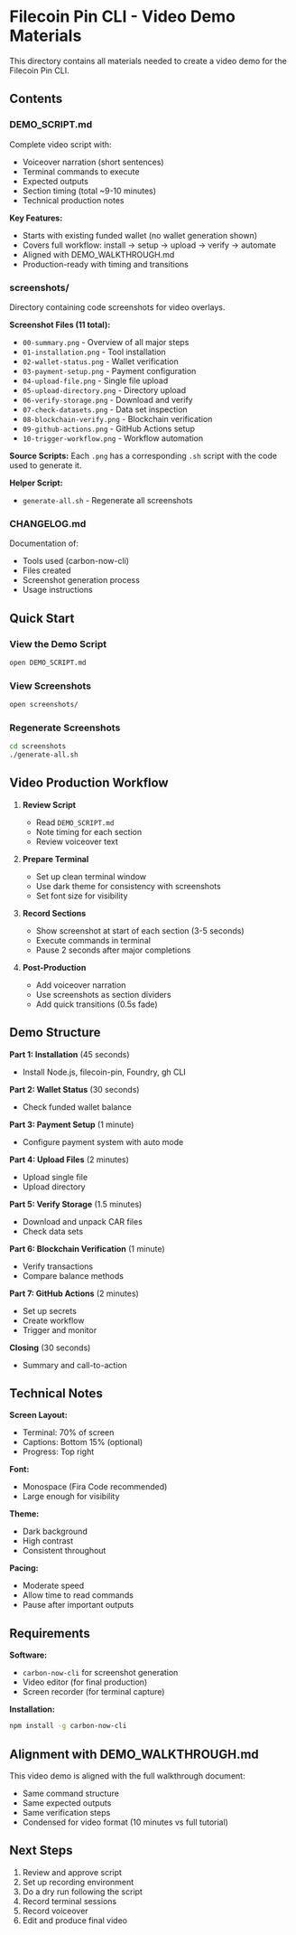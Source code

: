 # Filecoin Pin CLI - Video Demo Materials

This directory contains all materials needed to create a video demo for the Filecoin Pin CLI.

## Contents

### DEMO_SCRIPT.md
Complete video script with:
- Voiceover narration (short sentences)
- Terminal commands to execute
- Expected outputs
- Section timing (total ~9-10 minutes)
- Technical production notes

**Key Features:**
- Starts with existing funded wallet (no wallet generation shown)
- Covers full workflow: install → setup → upload → verify → automate
- Aligned with DEMO_WALKTHROUGH.md
- Production-ready with timing and transitions

### screenshots/
Directory containing code screenshots for video overlays.

**Screenshot Files (11 total):**
- `00-summary.png` - Overview of all major steps
- `01-installation.png` - Tool installation
- `02-wallet-status.png` - Wallet verification
- `03-payment-setup.png` - Payment configuration
- `04-upload-file.png` - Single file upload
- `05-upload-directory.png` - Directory upload
- `06-verify-storage.png` - Download and verify
- `07-check-datasets.png` - Data set inspection
- `08-blockchain-verify.png` - Blockchain verification
- `09-github-actions.png` - GitHub Actions setup
- `10-trigger-workflow.png` - Workflow automation

**Source Scripts:**
Each `.png` has a corresponding `.sh` script with the code used to generate it.

**Helper Script:**
- `generate-all.sh` - Regenerate all screenshots

### CHANGELOG.md
Documentation of:
- Tools used (carbon-now-cli)
- Files created
- Screenshot generation process
- Usage instructions

## Quick Start

### View the Demo Script
```bash
open DEMO_SCRIPT.md
```

### View Screenshots
```bash
open screenshots/
```

### Regenerate Screenshots
```bash
cd screenshots
./generate-all.sh
```

## Video Production Workflow

1. **Review Script**
   - Read `DEMO_SCRIPT.md`
   - Note timing for each section
   - Review voiceover text

2. **Prepare Terminal**
   - Set up clean terminal window
   - Use dark theme for consistency with screenshots
   - Set font size for visibility

3. **Record Sections**
   - Show screenshot at start of each section (3-5 seconds)
   - Execute commands in terminal
   - Pause 2 seconds after major completions

4. **Post-Production**
   - Add voiceover narration
   - Use screenshots as section dividers
   - Add quick transitions (0.5s fade)

## Demo Structure

**Part 1: Installation** (45 seconds)
- Install Node.js, filecoin-pin, Foundry, gh CLI

**Part 2: Wallet Status** (30 seconds)
- Check funded wallet balance

**Part 3: Payment Setup** (1 minute)
- Configure payment system with auto mode

**Part 4: Upload Files** (2 minutes)
- Upload single file
- Upload directory

**Part 5: Verify Storage** (1.5 minutes)
- Download and unpack CAR files
- Check data sets

**Part 6: Blockchain Verification** (1 minute)
- Verify transactions
- Compare balance methods

**Part 7: GitHub Actions** (2 minutes)
- Set up secrets
- Create workflow
- Trigger and monitor

**Closing** (30 seconds)
- Summary and call-to-action

## Technical Notes

**Screen Layout:**
- Terminal: 70% of screen
- Captions: Bottom 15% (optional)
- Progress: Top right

**Font:**
- Monospace (Fira Code recommended)
- Large enough for visibility

**Theme:**
- Dark background
- High contrast
- Consistent throughout

**Pacing:**
- Moderate speed
- Allow time to read commands
- Pause after important outputs

## Requirements

**Software:**
- `carbon-now-cli` for screenshot generation
- Video editor (for final production)
- Screen recorder (for terminal capture)

**Installation:**
```bash
npm install -g carbon-now-cli
```

## Alignment with DEMO_WALKTHROUGH.md

This video demo is aligned with the full walkthrough document:
- Same command structure
- Same expected outputs
- Same verification steps
- Condensed for video format (10 minutes vs full tutorial)

## Next Steps

1. Review and approve script
2. Set up recording environment
3. Do a dry run following the script
4. Record terminal sessions
5. Record voiceover
6. Edit and produce final video
